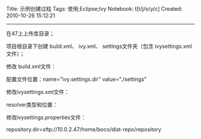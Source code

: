 Title: 示例创建过程
Tags: 使用;Eclipse;Ivy
Notebook: t[t/j/o/y/c]
Created: 2010-10-26 15:12:21

------

在47上上传库目录；

项目根目录下创建 build.xml、 ivy.xml、 settings文件夹（包含 ivysettings.xml文件）； 


 修改 build.xml文件： 

 
 配置文件位置：name="ivy.settings.dir" value="./settings" 

 
修改ivysettings.xml文件： 
 
resolver类型和位置：<sftp user="boco" userPassword="bocogodu" host="10.0.2.47">

 
修改ivysettings.properties文件：

 repository.dir=sftp://10.0.2.47/home/boco/dist-repo/repository